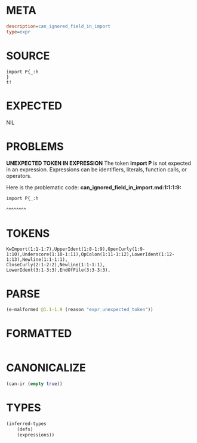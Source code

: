 # META
~~~ini
description=can_ignored_field_in_import
type=expr
~~~
# SOURCE
~~~roc
import P{_:h
}
t!
~~~
# EXPECTED
NIL
# PROBLEMS
**UNEXPECTED TOKEN IN EXPRESSION**
The token **import P** is not expected in an expression.
Expressions can be identifiers, literals, function calls, or operators.

Here is the problematic code:
**can_ignored_field_in_import.md:1:1:1:9:**
```roc
import P{_:h
```
^^^^^^^^


# TOKENS
~~~zig
KwImport(1:1-1:7),UpperIdent(1:8-1:9),OpenCurly(1:9-1:10),Underscore(1:10-1:11),OpColon(1:11-1:12),LowerIdent(1:12-1:13),Newline(1:1-1:1),
CloseCurly(2:1-2:2),Newline(1:1-1:1),
LowerIdent(3:1-3:3),EndOfFile(3:3-3:3),
~~~
# PARSE
~~~clojure
(e-malformed @1.1-1.9 (reason "expr_unexpected_token"))
~~~
# FORMATTED
~~~roc

~~~
# CANONICALIZE
~~~clojure
(can-ir (empty true))
~~~
# TYPES
~~~clojure
(inferred-types
	(defs)
	(expressions))
~~~
